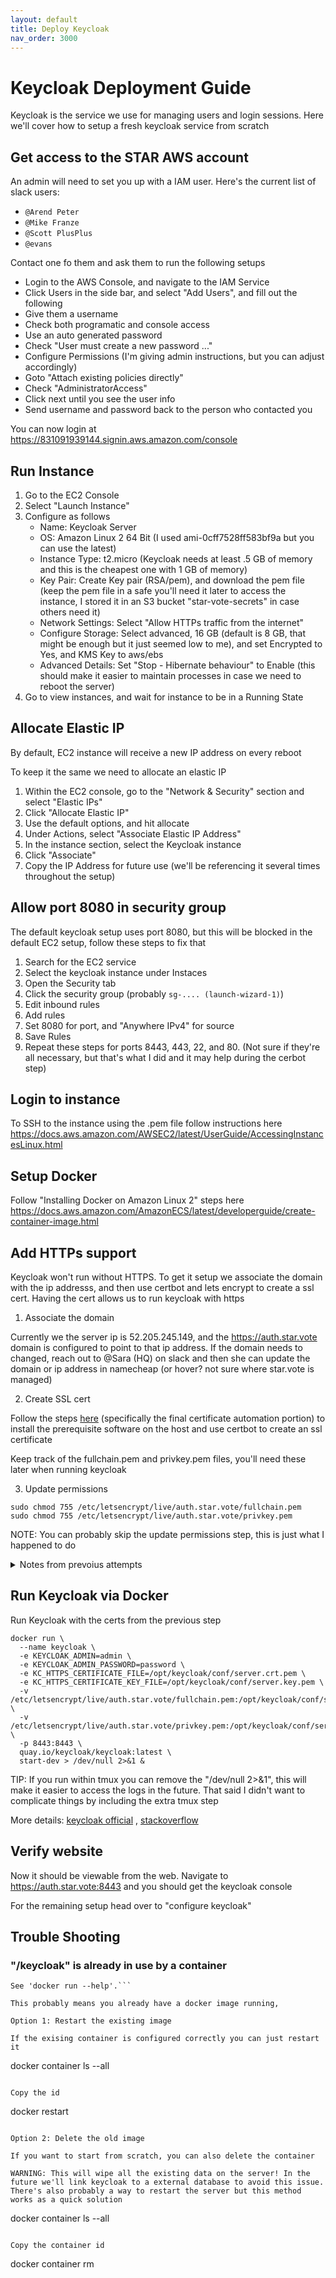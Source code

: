 ```yaml
---
layout: default
title: Deploy Keycloak
nav_order: 3000
---
```


# Keycloak Deployment Guide

Keycloak is the service we use for managing users and login sessions. Here we'll cover how to setup a fresh keycloak service from scratch

## Get access to the STAR AWS account

An admin will need to set you up with a IAM user. Here's the current list of slack users:

 * ``@Arend Peter``
 * ``@Mike Franze``
 * ``@Scott PlusPlus``
 * ``@evans``

Contact one fo them and ask them to run the following setups

 * Login to the AWS Console, and navigate to the IAM Service
 * Click Users in the side bar, and select "Add Users", and fill out the following
  * Give them a username
  * Check both programatic and console access
  * Use an auto generated password
  * Check "User must create a new password ..."
 * Configure Permissions (I'm giving admin instructions, but you can adjust accordingly)
  * Goto "Attach existing policies directly"
  * Check "AdministratorAccess"
 * Click next until you see the user info
 * Send username and password back to the person who contacted you

You can now login at https://831091939144.signin.aws.amazon.com/console
 
## Run Instance

1. Go to the EC2 Console
1. Select "Launch Instance"
1. Configure as follows
    * Name: Keycloak Server
    * OS: Amazon Linux 2 64 Bit (I used ami-0cff7528ff583bf9a but you can use the latest)
    * Instance Type: t2.micro (Keycloak needs at least .5 GB of memory and this is the cheapest one with 1 GB of memory)
    * Key Pair: Create Key pair (RSA/pem), and download the pem file (keep the pem file in a safe you'll need it later to access the instance, I stored it in an S3 bucket "star-vote-secrets" in case others need it)
    * Network Settings: Select "Allow HTTPs traffic from the internet"
    * Configure Storage: Select advanced, 16 GB (default is 8 GB, that might be enough but it just seemed low to me), and set Encrypted to Yes, and KMS Key to aws/ebs
    * Advanced Details: Set "Stop - Hibernate behaviour" to Enable (this should make it easier to maintain processes in case we need to reboot the server)
1. Go to view instances, and wait for instance to be in a Running State

## Allocate Elastic IP

By default, EC2 instance will receive a new IP address on every reboot

To keep it the same we need to allocate an elastic IP

1. Within the EC2 console, go to the "Network & Security" section and select "Elastic IPs"
1. Click "Allocate Elastic IP"
1. Use the default options, and hit allocate
1. Under Actions, select "Associate Elastic IP Address"
1. In the instance section, select the Keycloak instance
1. Click "Associate"
1. Copy the IP Address for future use (we'll be referencing it several times throughout the setup)

## Allow port 8080 in security group

The default keycloak setup uses port 8080, but this will be blocked in the default EC2 setup, follow these steps to fix that

1. Search for the EC2 service
1. Select the keycloak instance under Instaces
1. Open the Security tab
1. Click the security group (probably ``sg-.... (launch-wizard-1)``)
1. Edit inbound rules
1. Add rules
1. Set 8080 for port, and "Anywhere IPv4" for source
1. Save Rules
1. Repeat these steps for ports 8443, 443, 22, and 80. (Not sure if they're all necessary, but that's what I did and it may help during the cerbot step)

## Login to instance

To SSH to the instance using the .pem file follow instructions here
https://docs.aws.amazon.com/AWSEC2/latest/UserGuide/AccessingInstancesLinux.html

## Setup Docker

Follow "Installing Docker on Amazon Linux 2" steps here
https://docs.aws.amazon.com/AmazonECS/latest/developerguide/create-container-image.html

## Add HTTPs support

Keycloak won't run without HTTPS. To get it setup we associate the domain with the ip addresss, and then use certbot and lets encrypt to create a ssl cert. Having the cert allows us to run keycloak with https

1. Associate the domain

Currently we the server ip is 52.205.245.149, and the https://auth.star.vote domain is configured to point to that ip address. If the domain needs to changed, reach out to @Sara (HQ) on slack and then she can update the domain or ip address in namecheap (or hover? not sure where star.vote is managed)

2. Create SSL cert

Follow the steps [here](https://docs.aws.amazon.com/AWSEC2/latest/UserGuide/SSL-on-amazon-linux-2.html#letsencrypt ) (specifically the final certificate automation portion) to install the prerequisite software on the host and use certbot to create an ssl certificate

Keep track of the fullchain.pem and privkey.pem files, you'll need these later when running keycloak

3. Update permissions

```
sudo chmod 755 /etc/letsencrypt/live/auth.star.vote/fullchain.pem
sudo chmod 755 /etc/letsencrypt/live/auth.star.vote/privkey.pem
```

NOTE: You can probably skip the update permissions step, this is just what I happened to do

<details>
<summary>Notes from prevoius attempts</summary>

1. Self signed cert: This method doesn't work because the cert hasn't been confirmed by an authority

The below approach worked to add https, but it didn't setup a chain of trust so I still got warnings

Here's the commands I ran for this

```
openssl req -newkey rsa:2048 -nodes \
  -keyout server.key.pem -x509 -days 3650 -out server.crt.pem
chmod 755 server.key.pem
```

> I actually found 2 sources for this [official keycloak documentation](https://www.keycloak.org/docs/latest/server_installation/#_setting_up_ssl) and [stackoverflow](https://stackoverflow.com/questions/49859066/keycloak-docker-https-required). But stackoverflow was much easier so that's what I used above

2. Caddy + nip.io

This option seemed tempting as it didn't require registering a domain name

detials: https://bansalanuj.com/https-aws-ec2-without-custom-domain

following that guide I got an error while installing caddy so I also followed this guide: https://stackoverflow.com/questions/71256446/error-package-caddy-2-4-6-1-el9-x86-64-coprcopr-fedorainfracloud-orggroup-c

</details>

## Run Keycloak via Docker

Run Keycloak with the certs from the previous step

```
docker run \
  --name keycloak \
  -e KEYCLOAK_ADMIN=admin \
  -e KEYCLOAK_ADMIN_PASSWORD=password \
  -e KC_HTTPS_CERTIFICATE_FILE=/opt/keycloak/conf/server.crt.pem \
  -e KC_HTTPS_CERTIFICATE_KEY_FILE=/opt/keycloak/conf/server.key.pem \
  -v /etc/letsencrypt/live/auth.star.vote/fullchain.pem:/opt/keycloak/conf/server.crt.pem \
  -v /etc/letsencrypt/live/auth.star.vote/privkey.pem:/opt/keycloak/conf/server.key.pem \
  -p 8443:8443 \
  quay.io/keycloak/keycloak:latest \
  start-dev > /dev/null 2>&1 &
```

TIP: If you run within tmux you can remove the "/dev/null 2>&1", this will make it easier to access the logs in the future. That said I didn't want to complicate things by including the extra tmux step

More details: [keycloak official](https://www.keycloak.org/getting-started/getting-started-docker) , [stackoverflow](https://stackoverflow.com/questions/49859066/keycloak-docker-https-required)

## Verify website

Now it should be viewable from the web. Navigate to https://auth.star.vote:8443 and you should get the keycloak console

For the remaining setup head over to "configure keycloak"

## Trouble Shooting

### "/keycloak" is already in use by a container

```docker: Error response from daemon: Conflict. The container name "/keycloak" is already in use by container "e9d7b3de8e68fd3efc792fe4a357acb8ae82834fd592d7e9b7a709de36a9319e". You have to remove (or rename) that container to be able to reuse that name.
See 'docker run --help'.```

This probably means you already have a docker image running, 

Option 1: Restart the existing image

If the exising container is configured correctly you can just restart it

```
docker container ls --all
```

Copy the id

```
docker restart <id from prevoius step>
```

Option 2: Delete the old image

If you want to start from scratch, you can also delete the container

WARNING: This will wipe all the existing data on the server! In the future we'll link keycloak to a external database to avoid this issue. There's also probably a way to restart the server but this method works as a quick solution

```
docker container ls --all
```

Copy the container id

```
docker container rm <id from prevoius step>
```
